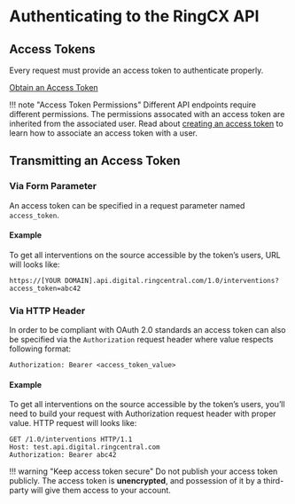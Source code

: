 # Authenticating to the RingCX API

## Access Tokens

Every request must provide an access token to authenticate properly.

<a class="btn btn-primary" href="../access-token/">Obtain an Access Token</a>

!!! note "Access Token Permissions"
    Different API endpoints require different permissions. The permissions assocated with an access token are inherited from the associated user. Read about [creating an access token](../access-token/) to learn how to associate an access token with a user. 

## Transmitting an Access Token

### Via Form Parameter

An access token can be specified in a request parameter named `access_token`.

#### Example

To get all interventions on the source accessible by the token’s users, URL will looks like:

`https://[YOUR DOMAIN].api.digital.ringcentral.com/1.0/interventions?access_token=abc42`

### Via HTTP Header

In order to be compliant with OAuth 2.0 standards an access token can also be specified via the `Authorization` request header where value respects following format:

`Authorization: Bearer <access_token_value>`

#### Example

To get all interventions on the source accessible by the token’s users, you’ll need to build your request with Authorization request header with proper value. HTTP request will looks like:

```http
GET /1.0/interventions HTTP/1.1
Host: test.api.digital.ringcentral.com
Authorization: Bearer abc42
```

!!! warning "Keep access token secure"
    Do not publish your access token publicly. The access token is **unencrypted**, and possession of it by a third-party will give them access to your account. 



